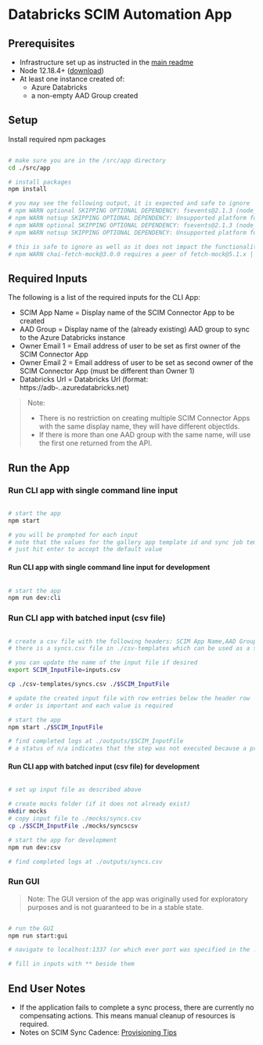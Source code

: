 # Databricks SCIM Automation App

## Prerequisites

- Infrastructure set up as instructed in the [main readme](../../README.md)
- Node 12.18.4+ ([download](https://nodejs.org/en/download/))
- At least one instance created of:
  - Azure Databricks
  - a non-empty AAD Group created

## Setup

Install required npm packages

```bash

# make sure you are in the /src/app directory
cd ./src/app

# install packages
npm install

# you may see the following output, it is expected and safe to ignore
# npm WARN optional SKIPPING OPTIONAL DEPENDENCY: fsevents@2.1.3 (node_modules/@databricks-scim-automation/graph/node_modules/fsevents)
# npm WARN notsup SKIPPING OPTIONAL DEPENDENCY: Unsupported platform for fsevents@2.1.3: wanted {"os":"darwin","arch":"any"} (current: {"os":"linux","arch":"x64"})
# npm WARN optional SKIPPING OPTIONAL DEPENDENCY: fsevents@2.1.3 (node_modules/fsevents):
# npm WARN notsup SKIPPING OPTIONAL DEPENDENCY: Unsupported platform for fsevents@2.1.3: wanted {"os":"darwin","arch":"any"} (current: {"os":"linux","arch":"x64"})

# this is safe to ignore as well as it does not impact the functionality of the unit tests
# npm WARN chai-fetch-mock@3.0.0 requires a peer of fetch-mock@5.1.x || 6.x but none is installed. You must install peer dependencies yourself.

```

## Required Inputs

The following is a list of the required inputs for the CLI App:

- SCIM App Name = Display name of the SCIM Connector App to be created
- AAD Group = Display name of the (already existing) AAD group to sync to the Azure Databricks instance
- Owner Email 1 = Email address of user to be set as first owner of the SCIM Connector App
- Owner Email 2 = Email address of user to be set as second owner of the SCIM Connector App (must be different than Owner 1)
- Databricks Url = Databricks Url (format: https://adb-*.*.azuredatabricks.net)

> Note:
>
> - There is no restriction on creating multiple SCIM Connector Apps with the same display name, they will have different objectIds.
> - If there is more than one AAD group with the same name, will use the first one returned from the API.

## Run the App

### Run CLI app with single command line input

```bash

# start the app
npm start

# you will be prompted for each input
# note that the values for the gallery app template id and sync job template id both default to values for Azure Databricks
# just hit enter to accept the default value

```

#### Run CLI app with single command line input for development

```bash

# start the app
npm run dev:cli

```

### Run CLI app with batched input (csv file)

```bash

# create a csv file with the following headers: SCIM App Name,AAD Group,Owner Email 1,Owner Email 2,Databricks Url
# there is a syncs.csv file in ./csv-templates which can be used as a starting point

# you can update the name of the input file if desired
export SCIM_InputFile=inputs.csv

cp ./csv-templates/syncs.csv ./$SCIM_InputFile

# update the created input file with row entries below the header row
# order is important and each value is required

# start the app
npm start ./$SCIM_InputFile

# find completed logs at ./outputs/$SCIM_InputFile
# a status of n/a indicates that the step was not executed because a previous step in the sync failed

```

#### Run CLI app with batched input (csv file) for development

```bash

# set up input file as described above

# create mocks folder (if it does not already exist)
mkdir mocks
# copy input file to ./mocks/syncs.csv
cp ./$SCIM_InputFile ./mocks/syncscsv

# start the app for development
npm run dev:csv

# find completed logs at ./outputs/syncs.csv

```

### Run GUI

> Note: The GUI version of the app was originally used for exploratory purposes and is not guaranteed to be in a stable state.

```bash

# run the GUI
npm run start:gui

# navigate to localhost:1337 (or which ever port was specified in the .env file)

# fill in inputs with ** beside them

```

## End User Notes

- If the application fails to complete a sync process, there are currently no compensating actions. This means manual cleanup of resources is required.
- Notes on SCIM Sync Cadence: [Provisioning Tips](https://docs.microsoft.com/en-us/azure/databricks/administration-guide/users-groups/scim/aad#provisioning-tips)
